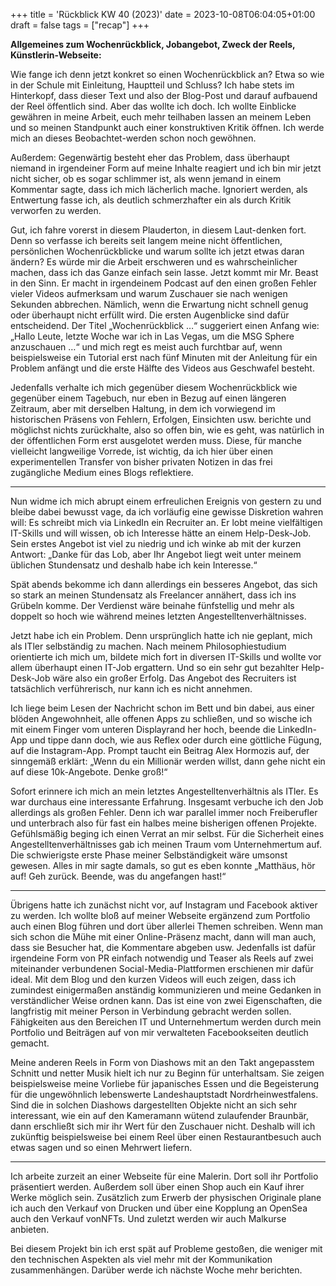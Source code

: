 +++
title = 'Rückblick KW 40 (2023)'
date = 2023-10-08T06:04:05+01:00
draft = false
tags = ["recap"]
+++

**Allgemeines zum Wochenrückblick, Jobangebot, Zweck der Reels, Künstlerin-Webseite:**  

Wie fange ich denn jetzt konkret so einen Wochenrückblick an? Etwa so wie in der Schule mit Einleitung, Hauptteil und Schluss? Ich habe stets im Hinterkopf, dass dieser Text und also der Blog-Post und darauf aufbauend der Reel öffentlich sind. Aber das wollte ich doch. Ich wollte Einblicke gewähren in meine Arbeit, euch mehr teilhaben lassen an meinem Leben und so meinen Standpunkt auch einer konstruktiven Kritik öffnen. Ich werde mich an dieses Beobachtet-werden schon noch gewöhnen.  

Außerdem: Gegenwärtig besteht eher das Problem, dass überhaupt niemand in irgendeiner Form auf meine Inhalte reagiert und ich bin mir jetzt nicht sicher, ob es sogar schlimmer ist, als wenn jemand in einem Kommentar sagte, dass ich mich lächerlich mache. Ignoriert werden, als Entwertung fasse ich, als deutlich schmerzhafter ein als durch Kritik verworfen zu werden.  

Gut, ich fahre vorerst in diesem Plauderton, in diesem Laut-denken fort. Denn so verfasse ich bereits seit langem meine nicht öffentlichen, persönlichen Wochenrückblicke und warum sollte ich jetzt etwas daran ändern? Es würde mir die Arbeit erschweren und es wahrscheinlicher machen, dass ich das Ganze einfach sein lasse. Jetzt kommt mir Mr. Beast in den Sinn. Er macht in irgendeinem Podcast auf den einen großen Fehler vieler Videos aufmerksam und warum Zuschauer sie nach wenigen Sekunden abbrechen. Nämlich, wenn die Erwartung nicht schnell genug oder überhaupt nicht erfüllt wird. Die ersten Augenblicke sind dafür entscheidend. Der Titel „Wochenrückblick …“ suggeriert einen Anfang wie: „Hallo Leute, letzte Woche war ich in Las Vegas, um die MSG Sphere anzuschauen …“ und mich regt es meist auch furchtbar auf, wenn beispielsweise ein Tutorial erst nach fünf Minuten mit der Anleitung für ein Problem anfängt und die erste Hälfte des Videos aus Geschwafel besteht.  

Jedenfalls verhalte ich mich gegenüber diesem Wochenrückblick wie gegenüber einem Tagebuch, nur eben in Bezug auf einen längeren Zeitraum, aber mit derselben Haltung, in dem ich vorwiegend im historischen Präsens von Fehlern, Erfolgen, Einsichten usw. berichte und möglichst nichts zurückhalte, also so offen bin, wie es geht, was natürlich in der öffentlichen Form erst ausgelotet werden muss. Diese, für manche vielleicht langweilige Vorrede, ist wichtig, da ich hier über einen experimentellen Transfer von bisher privaten Notizen in das frei zugängliche Medium eines Blogs reflektiere.

---

Nun widme ich mich abrupt einem erfreulichen Ereignis von gestern zu und bleibe dabei bewusst vage, da ich vorläufig eine gewisse Diskretion wahren will: Es schreibt mich via LinkedIn ein Recruiter an. Er lobt meine vielfältigen IT-Skills und will wissen, ob ich Interesse hätte an einem Help-Desk-Job. Sein erstes Angebot ist viel zu niedrig und ich winke ab mit der kurzen Antwort: „Danke für das Lob, aber Ihr Angebot liegt weit unter meinem üblichen Stundensatz und deshalb habe ich kein Interesse.“  

Spät abends bekomme ich dann allerdings ein besseres Angebot, das sich so stark an meinen Stundensatz als Freelancer annähert, dass ich ins Grübeln komme. Der Verdienst wäre beinahe fünfstellig und mehr als doppelt so hoch wie während meines letzten Angestelltenverhältnisses.  

Jetzt habe ich ein Problem. Denn ursprünglich hatte ich nie geplant, mich als ITler selbständig zu machen. Nach meinem Philosophiestudium orientierte ich mich um, bildete mich fort in diversen IT-Skills und wollte vor allem überhaupt einen IT-Job ergattern. Und so ein sehr gut bezahlter Help-Desk-Job wäre also ein großer Erfolg. Das Angebot des Recruiters ist tatsächlich verführerisch, nur kann ich es nicht annehmen.  

Ich liege beim Lesen der Nachricht schon im Bett und bin dabei, aus einer blöden Angewohnheit, alle offenen Apps zu schließen, und so wische ich mit einem Finger vom unteren Displayrand her hoch, beende die LinkedIn-App und tippe dann doch, wie aus Reflex oder durch eine göttliche Fügung, auf die Instagram-App. Prompt taucht ein Beitrag Alex Hormozis auf, der sinngemäß erklärt: „Wenn du ein Millionär werden willst, dann gehe nicht ein auf diese 10k-Angebote. Denke groß!“  

Sofort erinnere ich mich an mein letztes Angestelltenverhältnis als ITler. Es war durchaus eine interessante Erfahrung. Insgesamt verbuche ich den Job allerdings als großen Fehler. Denn ich war parallel immer noch Freiberufler und unterbrach also für fast ein halbes meine bisherigen offenen Projekte. Gefühlsmäßig beging ich einen Verrat an mir selbst. Für die Sicherheit eines Angestelltenverhältnisses gab ich meinen Traum vom Unternehmertum auf. Die schwierigste erste Phase meiner Selbständigkeit wäre umsonst gewesen. Alles in mir sagte damals, so gut es eben konnte „Matthäus, hör auf! Geh zurück. Beende, was du angefangen hast!“

---

Übrigens hatte ich zunächst nicht vor, auf Instagram und Facebook aktiver zu werden. Ich wollte bloß auf meiner Webseite ergänzend zum Portfolio auch einen Blog führen und dort über allerlei Themen schreiben. Wenn man sich schon die Mühe mit einer Online-Präsenz macht, dann will man auch, dass sie Besucher hat, die Kommentare abgeben usw. Jedenfalls ist dafür irgendeine Form von PR einfach notwendig und Teaser als Reels auf zwei miteinander verbundenen Social-Media-Plattformen erschienen mir dafür ideal. Mit dem Blog und den kurzen Videos will euch zeigen, dass ich zumindest einigermaßen anständig kommunizieren und meine Gedanken in verständlicher Weise ordnen kann. Das ist eine von zwei Eigenschaften, die langfristig mit meiner Person in Verbindung gebracht werden sollen. Fähigkeiten aus den Bereichen IT und Unternehmertum werden durch mein Portfolio und Beiträgen auf von mir verwalteten Facebookseiten deutlich gemacht.  

Meine anderen Reels in Form von Diashows mit an den Takt angepasstem Schnitt und netter Musik hielt ich nur zu Beginn für unterhaltsam. Sie zeigen beispielsweise meine Vorliebe für japanisches Essen und die Begeisterung für die ungewöhnlich lebenswerte Landeshauptstadt Nordrheinwestfalens. Sind die in solchen Diashows dargestellten Objekte nicht an sich sehr interessant, wie ein auf den Kameramann wütend zulaufender Braunbär, dann erschließt sich mir ihr Wert für den Zuschauer nicht. Deshalb will ich zukünftig beispielsweise bei einem Reel über einen Restaurantbesuch auch etwas sagen und so einen Mehrwert liefern.

---

Ich arbeite zurzeit an einer Webseite für eine Malerin. Dort soll ihr Portfolio präsentiert werden. Außerdem soll über einen Shop auch ein Kauf ihrer Werke möglich sein. Zusätzlich zum Erwerb der physischen Originale plane ich auch den Verkauf von Drucken und über eine Kopplung an OpenSea auch den Verkauf vonNFTs. Und zuletzt werden wir auch Malkurse anbieten.  

Bei diesem Projekt bin ich erst spät auf Probleme gestoßen, die weniger mit den technischen Aspekten als viel mehr mit der Kommunikation zusammenhängen. Darüber werde ich nächste Woche mehr berichten.